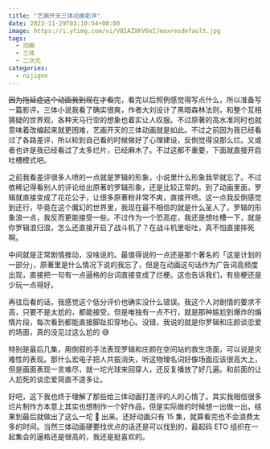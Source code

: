 ```yaml
---
title: "艺画开天三体动画影评"
date: 2023-11-29T03:10:54+08:00
image: https://i.ytimg.com/vi/V8IAZXKV6eI/maxresdefault.jpg
tags:
  - 动画
  - 三体
  - 二次元
categories:
  - nijigen
---
```


~~因为拖延症这个动画我到现在才看完~~，看完以后照例感觉得写点什么，所以准备写一篇影评。三体小说我看了确实很爽，作者大刘设计了黑暗森林法则，和整个互相猜疑的世界观，各种天马行空的想象也着实让人叹服。不过原著的高水准同时也就意味着改编起来就更困难，艺画开天的三体动画就是如此。不过之前因为我已经看过了各路差评，所以轮到自己看的时候做好了心理建设，反倒觉得没那么烂。又或者也许是我已经看过了太多烂片，已经麻木了。不过这都不重要，下面就直接开启吐槽模式吧。

之前我看差评很多人喷的一点就是罗辑的形象，小说里什么形象我早就忘了。不过依稀记得看别人的评论给出原著的罗辑形象，还是比较正常的。到了动画里面，罗辑就直接变成了花花公子，让很多原著粉非常不爽，直接开喷。这一点我反倒感觉到还行，毕竟在这个魔幻的世界里，我现在最不相信的就是什么圣人了，罗辑的形象浪一点，我反而更能接受一些。不过作为一个恐高症，我还是想吐槽一下，就是你罗辑浪归浪，怎么还直接开启了战斗机了？在战斗机里呕吐，真不怕直接摔死啊。

中间就是正常剧情推动，没啥说的。最值得说的一点还是那个著名的「这是计划的一部分」，原著里是什么情况下说的我忘了，但是在动画这句话作为广告词高频度出现，直接把一句有一点逼格的台词直接变成了烂梗。这也告诉我们，有些梗还是少玩一点得好。

再往后看的话，我感觉这个低分评价也确实没什么错误。我这个人对剧情的要求不高，只要不是太尬的，都能接受。但是唯独有一点不行，就是那种尴尬到爆炸的煽情片段，每次看到都能直接脚趾扣穿地心。没错，我说的就是你罗辑和庄颜谈恋爱的场面，真的没见过这么尬的 😅

特别是最后几集，用倒叙的手法表现罗辑和庄颜在空间站的救生场面，可以说是灾难性的表现。那什么宏电子把人共振消失，听这物理名词好像场面应该很高大上，但是画面表现一言难尽，就一坨光球来回穿人，还反复播放了好几遍。和前面的让人尬死的谈恋爱简直不遑多让。

好吧，这下我也终于理解了那些给三体动画打差评的人的心情了。其实我相信很多烂片制作方本意上其实也想制作一个好作品，但是实际做的时候想一出做一出，结果到最后就做出了这么一坨 💩 出来。还好动画只有 15 集，就算看完也不会浪费太多的时间。当然三体动画硬要找优点的话还是可以找到的，最起码 ETO 组织在一起集会的逼格还是很高的，我还是挺喜欢的。
